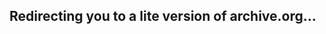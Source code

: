Redirecting you to a lite version of archive.org...
---------------------------------------------------
